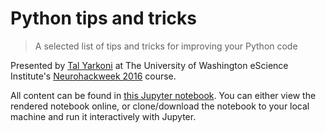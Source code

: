 # Python tips and tricks
> A selected list of tips and tricks for improving your Python code

Presented by [Tal Yarkoni](http://github.com/tyarkoni) at The University of Washington eScience Institute's [Neurohackweek 2016](https://neurohackweek.github.io/nhw2016/) course.

All content can be found in [this Jupyter notebook](python-tips-and-tricks.ipynb). You can either view the rendered notebook online, or clone/download the notebook to your local machine and run it interactively with Jupyter.